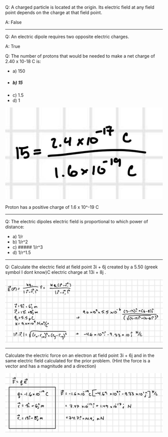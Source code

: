 Q: A charged particle is located at the origin. Its electric field at any field point depends on the charge at that field point.

A: False

---

Q: An electric dipole requires two opposite electric charges.

A: True

Q: The number of protons that would be needed to make a net charge of 2.40 x 10-18 C is:     
* a) 150  
* ##### b) 15  
* c) 1.5
* d) 1

![alt text](../../assets/images/recitation/1.jpg)

Proton has a positive charge of 1.6 x 10^-19 C

---

Q: The electric dipoles electric field is proportional to which power of distance:
 * a) 1/r
 * b) 1/r^2
 * c) ##### 1/r^3
 * d) 1/r^1.5


 ---

 Q: Calculate the electric field at field point 3i   +  6j   created by a 5.50  (greek symbol I dont know)C electric charge at 13i +  8j .

![alt text](../../assets/images/recitation/2.jpg)

 ---

 Calculate the electric force on an electron at field point 3i   +  6j   and in the same electric field calculated for the prior problem. (Hint the force is a vector and has a magnitude and a direction)

 ![alt text](../../assets/images/recitation/3.jpg)

